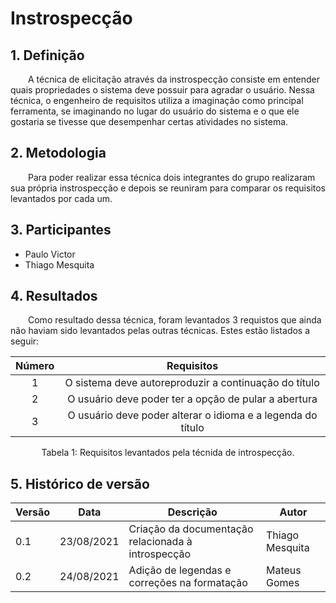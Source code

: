 # Instrospecção

## 1. Definição

&emsp;&emsp;A técnica de elicitação através da instrospecção consiste em entender quais propriedades o sistema deve possuir para agradar o usuário. Nessa técnica, o engenheiro de requisitos utiliza a imaginação como principal ferramenta, se imaginando no lugar do usuário do sistema e o que ele gostaria se tivesse que desempenhar certas atividades no sistema.

## 2. Metodologia

&emsp;&emsp;Para poder realizar essa técnica dois integrantes do grupo realizaram sua própria instrospecção e depois se reuniram para comparar os requisitos levantados por cada um.

## 3. Participantes

- Paulo Victor
- Thiago Mesquita

## 4. Resultados
&emsp;&emsp;Como resultado dessa técnica, foram levantados 3 requistos que ainda não haviam sido levantados pelas outras técnicas. Estes estão listados a seguir:

<center>

| Número | Requisitos                                       |
| :------: | :--------------------------------------------------: |
| 1    | O sistema deve autoreproduzir a continuação do título |
| 2    | O usuário deve poder ter a opção de pular a abertura        |
| 3    | O usuário deve poder alterar o idioma e a legenda do título     |

<figcaption>Tabela 1: Requisitos levantados pela técnida de introspecção.</figcaption>

</center>

## 5. Histórico de versão

| Versão | Data       | Descrição                                           | Autor        |
| ------ | ---------- | --------------------------------------------------- | ------------ |
| 0.1    | 23/08/2021 | Criação da documentação relacionada à introspecção | Thiago Mesquita |
| 0.2    | 24/08/2021 | Adição de legendas e correções na formatação | Mateus Gomes |